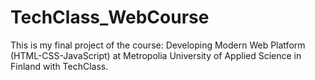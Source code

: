 # TechClass_WebCourse
This is my final project of the course: Developing Modern Web Platform (HTML-CSS-JavaScript) at Metropolia University of Applied Science in Finland with TechClass.
